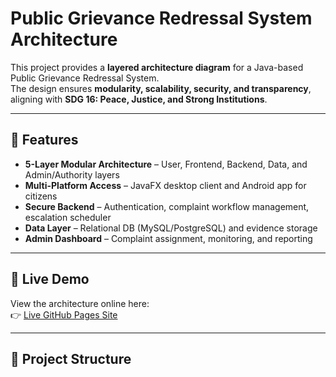 # Public Grievance Redressal System Architecture

This project provides a **layered architecture diagram** for a Java-based Public Grievance Redressal System.  
The design ensures **modularity, scalability, security, and transparency**, aligning with **SDG 16: Peace, Justice, and Strong Institutions**.

---

## 📌 Features
- **5-Layer Modular Architecture** – User, Frontend, Backend, Data, and Admin/Authority layers  
- **Multi-Platform Access** – JavaFX desktop client and Android app for citizens  
- **Secure Backend** – Authentication, complaint workflow management, escalation scheduler  
- **Data Layer** – Relational DB (MySQL/PostgreSQL) and evidence storage  
- **Admin Dashboard** – Complaint assignment, monitoring, and reporting  

---

## 🚀 Live Demo
View the architecture online here:  
👉 [Live GitHub Pages Site](https://ashmit-singh.github.io/public-grievance-architecture/)

---

## 📂 Project Structure
